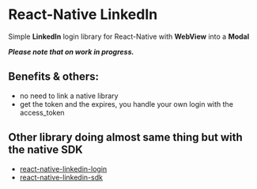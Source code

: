 # React-Native LinkedIn
Simple **LinkedIn** login library for React-Native with **WebView** into a **Modal** 

***Please note that on work in progress.***

## Benefits & others:
* no need to link a native library
* get the token and the expires, you handle your own login with the access_token

## Other library doing almost same thing but with the native SDK
* [react-native-linkedin-login](https://www.npmjs.com/package/react-native-linkedin-login)
* [react-native-linkedin-sdk](https://www.npmjs.com/package/react-native-linkedin-sdk)
